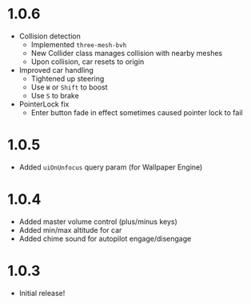 # 1.0.6

- Collision detection
  - Implemented `three-mesh-bvh`
  - New Collider class manages collision with nearby meshes
  - Upon collision, car resets to origin
- Improved car handling
  - Tightened up steering
  - Use `W` or `Shift` to boost
  - Use `S` to brake
- PointerLock fix
  - Enter button fade in effect sometimes caused pointer lock to fail

# 1.0.5

- Added `uiOnUnfocus` query param (for Wallpaper Engine)

# 1.0.4

- Added master volume control (plus/minus keys)
- Added min/max altitude for car
- Added chime sound for autopilot engage/disengage

# 1.0.3

- Initial release!